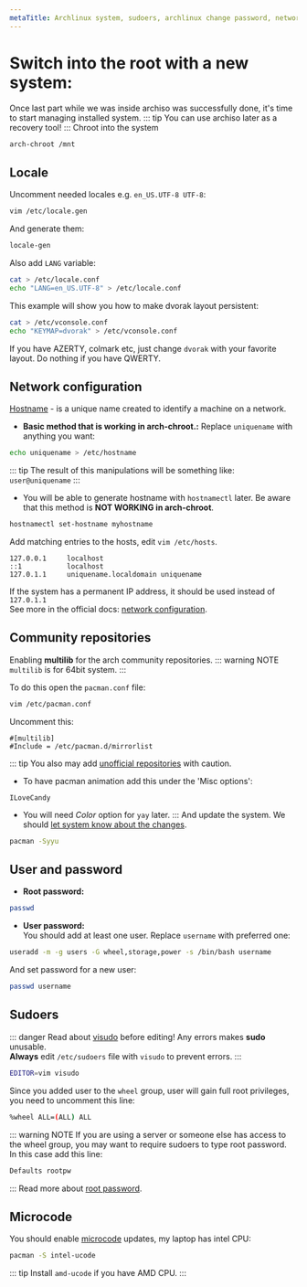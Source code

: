 ```yaml
---
metaTitle: Archlinux system, sudoers, archlinux change password, network configuration  | ArchCheatSheet
---
```


# Switch into the root with a new system:
<a id="chroot"></a>

Once last part while we was inside archiso was successfully done, it's time to start managing installed system.
::: tip
You can use archiso later as a recovery tool!
:::
Chroot into the system
```sh
arch-chroot /mnt
```
## Locale
<a id="locale"></a>
Uncomment needed locales e.g. `en_US.UTF-8 UTF-8`:
```sh
vim /etc/locale.gen
```
And generate them:
```sh
locale-gen
```
Also add `LANG` variable:
```sh
cat > /etc/locale.conf
echo "LANG=en_US.UTF-8" > /etc/locale.conf
```
This example will show you how to make dvorak layout persistent:
```sh
cat > /etc/vconsole.conf
echo "KEYMAP=dvorak" > /etc/vconsole.conf
```
If you have AZERTY, colmark etc, just change `dvorak` with your favorite layout.
Do nothing if you have QWERTY.

## Network configuration
<a id="network-configuration"></a>
[Hostname](https://en.wikipedia.org/wiki/Hostname) - is a unique name created to identify a machine on a network.   

- **Basic method that is **working in arch-chroot**.:** Replace `uniquename` with anything you want:
```sh
echo uniquename > /etc/hostname
```
::: tip
The result of this manipulations will be something like: `user@uniquename`
:::
- You will be able to generate hostname with `hostnamectl` later. Be aware that this method is **NOT WORKING in arch-chroot**.
```sh
hostnamectl set-hostname myhostname
```
Add matching entries to the hosts, edit `vim /etc/hosts`.
```
127.0.0.1     localhost
::1           localhost
127.0.1.1     uniquename.localdomain uniquename
```
If the system has a permanent IP address, it should be used instead of `127.0.1.1`   
See more in the official docs: [network configuration](https://wiki.archlinux.org/index.php/Network_configuration).

## Community repositories
<a id="community-repositories"></a>
Enabling **multilib** for the arch community repositories.
::: warning NOTE
`multilib` is for 64bit system.
:::
</div>

To do this open the `pacman.conf` file:
```sh
vim /etc/pacman.conf
```
Uncomment this:
```
#[multilib]
#Include = /etc/pacman.d/mirrorlist
```
::: tip
You also may add [unofficial repositories](https://wiki.archlinux.org/index.php/Unofficial_user_repositories) with caution.
- To have pacman animation add this under the 'Misc options':
```
ILoveCandy
```
- You will need *Color* option for `yay` later.
:::
And update the system. We should [let system know about the changes](https://wiki.archlinux.org/index.php/mirrors#Force_pacman_to_refresh_the_package_lists).
```sh
pacman -Syyu
```

## User and password
<a id="user-and-password"></a>
- **Root password:** 
```sh
passwd
```
- **User password:**    
You should add at least one user. Replace `username` with preferred one:
```sh
useradd -m -g users -G wheel,storage,power -s /bin/bash username
```
And set password for a new user:
```sh
passwd username
```

## Sudoers
<a id="sudoers"></a>
::: danger
Read about [visudo](https://wiki.archlinux.org/index.php/Sudo#Using_visudo) before editing! Any errors makes **sudo** unusable.   
**Always** edit `/etc/sudoers` file with `visudo` to prevent errors.
:::
```sh
EDITOR=vim visudo
```
Since you added user to the `wheel` group, user will gain full root privileges, you need to uncomment this line:
```sh
%wheel ALL=(ALL) ALL
```
::: warning NOTE
If you are using a server or someone else has access to the wheel group, you may want to require sudoers to type root password.   
In this case add this line:
```sh
Defaults rootpw
```
:::
Read more about [root password](https://wiki.archlinux.org/index.php/Sudo#Root_password).

## Microcode
<a id="microcode"></a>
You should enable [microcode](https://wiki.archlinux.org/index.php/microcode#systemd-boot) updates, my laptop has intel CPU:
```sh
pacman -S intel-ucode
```
::: tip
Install `amd-ucode` if you have AMD CPU.
:::

